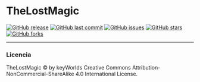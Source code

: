 # TheLostMagic
[![GitHub release](https://img.shields.io/github/release/keyWorlds/TheLostMagic.svg)]()
[![GitHub last commit](https://img.shields.io/github/last-commit/keyWorlds/TheLostMagic.svg)]()
[![GitHub issues](https://img.shields.io/github/issues/keyWorlds/TheLostMagic.svg)]()
[![GitHub stars](https://img.shields.io/github/stars/keyWorlds/TheLostMagic.svg)]()
[![GitHub forks](https://img.shields.io/github/forks/keyWorlds/TheLostMagic.svg)](https://github.com/keyWorlds/TheLostMagic/network)


-----
### Licencia

TheLostMagic &copy; by keyWorlds
Creative Commons Attribution-NonCommercial-ShareAlike 4.0 International License.
